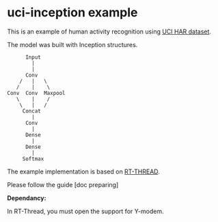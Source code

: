# uci-inception example

This is an example of human activity recognition using [UCI HAR dataset](https://archive.ics.uci.edu/ml/datasets/human+activity+recognition+using+smartphones). 

The model was built with Inception structures. 

~~~
      Input
	    |
        |
      Conv
    /   |   \
   /    |    \
Conv  Conv  Maxpool
   \    |    /
    \   |   /
     Concat
        |
	  Conv
        |   
      Dense
	    |
	  Dense
	    |
	 Softmax
~~~

The example implementation is based on [RT-THREAD](https://github.com/RT-Thread/rt-thread).

Please follow the guide [doc preparing]

**Dependancy:**

In RT-Thread, you must open the support for Y-modem. 

